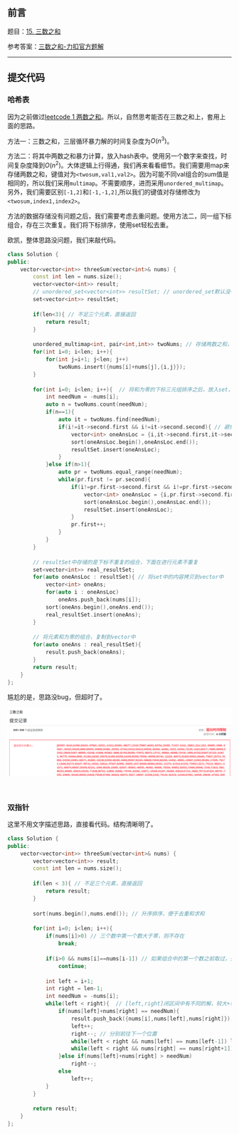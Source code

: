 ## 前言

题目：[15. 三数之和](https://leetcode-cn.com/problems/3sum/)

参考答案：[三数之和-力扣官方题解](https://leetcode-cn.com/problems/3sum/solution/san-shu-zhi-he-by-leetcode-solution/)

---

## 提交代码

### 哈希表

因为之前做过[leetcode 1 两数之和](https://blog.csdn.net/sinat_38816924/article/details/119982105)。所以，自然思考能否在三数之和上，套用上面的思路。

方法一：三数之和，三层循环暴力解的时间复杂度为$O(n^3)$。

方法二：将其中两数之和暴力计算，放入hash表中。使用另一个数字来查找，时间复杂度降到$O(n^2)$。大体逻辑上行得通，我们再来看看细节。我们需要用map来存储两数之和，键值对为`<twosum,val1,val2>`。因为可能不同val组合的sum值是相同的，所以我们采用`multimap`。不需要顺序，进而采用`unordered_multimap`。另外，我们需要区别`[-1,2]`和`[-1,-1,2]`,所以我们的键值对存储修改为`<twosum,index1,index2>`。

方法的数据存储没有问题之后，我们需要考虑去重问题。使用方法二，同一组下标组合，存在三次重复。我们将下标排序，使用set轻松去重。

欧凯，整体思路没问题，我们来敲代码。

```c++
class Solution {
public:
    vector<vector<int>> threeSum(vector<int>& nums) {
        const int len = nums.size();
        vector<vector<int>> result;
        // unordered_set<vector<int>> resultSet; // unordered_set默认没有对vector的hash方法
        set<vector<int>> resultSet;

        if(len<3){ // 不足三个元素，直接返回
            return result;
        }
        
        unordered_multimap<int, pair<int,int>> twoNums; // 存储两数之和，键值对为<两数之和，<数1下标，数2下标>>
        for(int i=0; i<len; i++){
            for(int j=i+1; j<len; j++)
                twoNums.insert({nums[i]+nums[j],{i,j}});
        }

        for(int i=0; i<len; i++){  // 将和为零的下标三元组排序之后，放入set，以去重
            int needNum = -nums[i];
            auto n = twoNums.count(needNum);
            if(n==1){
                auto it = twoNums.find(needNum);
                if(i!=it->second.first && i!=it->second.second){ // 避免自身重复
                    vector<int> oneAnsLoc = {i,it->second.first,it->second.second};
                    sort(oneAnsLoc.begin(),oneAnsLoc.end());
                    resultSet.insert(oneAnsLoc);
                }
            }else if(n>1){
                auto pr = twoNums.equal_range(needNum);
                while(pr.first != pr.second){
                    if(i!=pr.first->second.first && i!=pr.first->second.second){
                        vector<int> oneAnsLoc = {i,pr.first->second.first,pr.first->second.second};
                        sort(oneAnsLoc.begin(),oneAnsLoc.end());
                        resultSet.insert(oneAnsLoc);
                    }
                    pr.first++;
                }
            }
        }

        // resultSet中存储的是下标不重复的组合，下面在进行元素不重复
        set<vector<int>> real_resultSet;
        for(auto oneAnsLoc : resultSet){ // 将set中的内容拷贝到vector中
            vector<int> oneAns;
            for(auto i : oneAnsLoc)
                oneAns.push_back(nums[i]);
            sort(oneAns.begin(),oneAns.end());
            real_resultSet.insert(oneAns);
        }

        // 将元素和为零的组合，复制到vector中
        for(auto oneAns : real_resultSet){
            result.push_back(oneAns);
        }
        return result;
    }
};
```

尴尬的是，思路没bug，但超时了。

![超时记录](15_三数之和.assets/超时记录.png) 

<br>

### 双指针

这里不用文字描述思路，直接看代码。结构清晰明了。

```c++
class Solution {
public:
    vector<vector<int>> threeSum(vector<int>& nums) {
        vector<vector<int>> result;
        const int len = nums.size();

        if(len < 3){ // 不足三个元素，直接返回
            return result;
        }

        sort(nums.begin(),nums.end()); // 升序排序，便于去重和求和

        for(int i=0; i<len; i++){
            if(nums[i]>0) // 三个数中第一个数大于零，则不存在
                break;
            
            if(i>0 && nums[i]==nums[i-1]) // 如果组合中的第一个数之前取过，去重不取
                continue;
            
            int left = i+1; 
            int right = len-1;
            int needNum = -nums[i];
            while(left < right){  // [left,right]闭区间中有不同的解，较大+较小，偏大+偏小
                if(nums[left]+nums[right] == needNum){
                    result.push_back({nums[i],nums[left],nums[right]});
                    left++;
                    right--; // 分别前往下一个位置
                    while(left < right && nums[left] == nums[left-1]) left++; // 下一个要取的数，之前的不能取过
                    while(left < right && nums[right] == nums[right+1]) right--; // 下一个要取的数，之前的不能取过
                }else if(nums[left]+nums[right] > needNum)
                    right--;
                else
                    left++;
            }
        }

        return result;
    }
};
```


